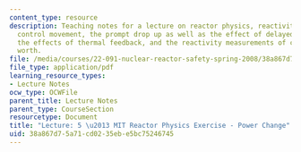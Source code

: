 ```yaml
---
content_type: resource
description: Teaching notes for a lecture on reactor physics, reactivity effects of
  control movement, the prompt drop up as well as the effect of delayed neutrons,
  the effects of thermal feedback, and the reactivity measurements of control rod
  worth.
file: /media/courses/22-091-nuclear-reactor-safety-spring-2008/38a867d75a71cd0235ebe5bc75246745_MIT22_091S08_lec05note.pdf
file_type: application/pdf
learning_resource_types:
- Lecture Notes
ocw_type: OCWFile
parent_title: Lecture Notes
parent_type: CourseSection
resourcetype: Document
title: "Lecture: 5 \u2013 MIT Reactor Physics Exercise - Power Change"
uid: 38a867d7-5a71-cd02-35eb-e5bc75246745
---
```

